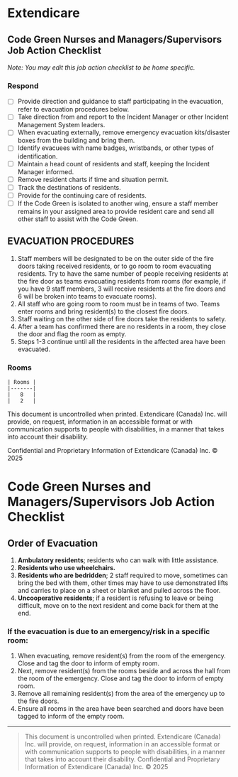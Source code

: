 # Extendicare

## Code Green Nurses and Managers/Supervisors Job Action Checklist

*Note: You may edit this job action checklist to be home specific.*

### Respond
- [ ] Provide direction and guidance to staff participating in the evacuation, refer to evacuation procedures below.
- [ ] Take direction from and report to the Incident Manager or other Incident Management System leaders.
- [ ] When evacuating externally, remove emergency evacuation kits/disaster boxes from the building and bring them.
- [ ] Identify evacuees with name badges, wristbands, or other types of identification.
- [ ] Maintain a head count of residents and staff, keeping the Incident Manager informed.
- [ ] Remove resident charts if time and situation permit.
- [ ] Track the destinations of residents.
- [ ] Provide for the continuing care of residents.
- [ ] If the Code Green is isolated to another wing, ensure a staff member remains in your assigned area to provide resident care and send all other staff to assist with the Code Green.

## EVACUATION PROCEDURES
1. Staff members will be designated to be on the outer side of the fire doors taking received residents, or to go room to room evacuating residents. Try to have the same number of people receiving residents at the fire door as teams evacuating residents from rooms (for example, if you have 9 staff members, 3 will receive residents at the fire doors and 6 will be broken into teams to evacuate rooms).
2. All staff who are going room to room must be in teams of two. Teams enter rooms and bring resident(s) to the closest fire doors.
3. Staff waiting on the other side of fire doors take the residents to safety.
4. After a team has confirmed there are no residents in a room, they close the door and flag the room as empty.
5. Steps 1-3 continue until all the residents in the affected area have been evacuated.

### Rooms
```
| Rooms |
|-------|
|   8   |
|   2   |
```

This document is uncontrolled when printed. Extendicare (Canada) Inc. will provide, on request, information in an accessible format or with communication supports to people with disabilities, in a manner that takes into account their disability.

Confidential and Proprietary Information of Extendicare (Canada) Inc. © 2025

# Code Green Nurses and Managers/Supervisors Job Action Checklist

## Order of Evacuation

1. **Ambulatory residents**; residents who can walk with little assistance.
2. **Residents who use wheelchairs.**
3. **Residents who are bedridden**; 2 staff required to move, sometimes can bring the bed with them, other times may have to use demonstrated lifts and carries to place on a sheet or blanket and pulled across the floor.
4. **Uncooperative residents**; if a resident is refusing to leave or being difficult, move on to the next resident and come back for them at the end.

### If the evacuation is due to an emergency/risk in a specific room:

1. When evacuating, remove resident(s) from the room of the emergency. Close and tag the door to inform of empty room.
2. Next, remove resident(s) from the rooms beside and across the hall from the room of the emergency. Close and tag the door to inform of empty room.
3. Remove all remaining resident(s) from the area of the emergency up to the fire doors.
4. Ensure all rooms in the area have been searched and doors have been tagged to inform of the empty room.

----

> This document is uncontrolled when printed.
> Extendicare (Canada) Inc. will provide, on request, information in an accessible format or with communication supports to people with disabilities, in a manner that takes into account their disability.
> Confidential and Proprietary Information of Extendicare (Canada) Inc. © 2025